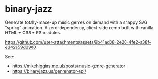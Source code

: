 # binary-jazz
Generate totally-made-up music genres on demand with a snappy SVG “spring” animation. A zero-dependency, client-side demo built with vanilla HTML + CSS + ES modules.

https://github.com/user-attachments/assets/9b41ad38-2e20-4fe2-a38f-ed42a59dd900

See:
- https://mikehiggins.me.uk/posts/music-genre-generator
- https://binaryjazz.us/genrenator-api/

